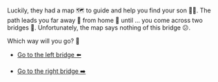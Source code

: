 Luckily, they had a map 🗺️ to guide and help you find your son 👦🏻. The path leads you far away 🧭 from home 🏡 until ... you come across two bridges 🌉. Unfortunately, the map says nothing of this bridge 😕. 

Which way will you go? 🤔

- [Go to the left bridge ⬅️](3-B.md)

- [Go to the right bridge ➡️](3-C.md)
